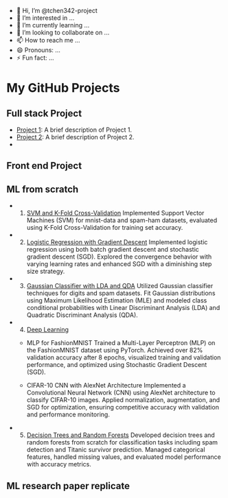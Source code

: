 - 👋 Hi, I’m @tchen342-project
- 👀 I’m interested in ...
- 🌱 I’m currently learning ...
- 💞️ I’m looking to collaborate on ...
- 📫 How to reach me ...
- 😄 Pronouns: ...
- ⚡ Fun fact: ...

<!---
tchen342-project/tchen342-project is a ✨ special ✨ repository because its `README.md` (this file) appears on your GitHub profile.
You can click the Preview link to take a look at your changes.
--->
# My GitHub Projects

## Full stack Project
- [Project 1](https://github.com/username/project1): A brief description of Project 1.
- [Project 2](https://github.com/username/project2): A brief description of Project 2.
- 
## Front end Project

## ML from scratch

- 1. [SVM and K-Fold Cross-Validation](https://github.com/tchen342-project/ml-svm.git)
Implemented Support Vector Machines (SVM) for mnist-data and spam-ham datasets, evaluated using K-Fold Cross-Validation for training set accuracy.

- 2. [Logistic Regression with Gradient Descent](https://github.com/tchen342-project/ml_gradient_descent.git)
Implemented logistic regression using both batch gradient descent and stochastic gradient descent (SGD). Explored the convergence behavior with varying learning rates and enhanced SGD with a diminishing step size strategy.

- 3. [Gaussian Classifier with LDA and QDA](https://github.com/tchen342-project/ml_Gaussian.git)
Utilized Gaussian classifier techniques for digits and spam datasets. Fit Gaussian distributions using Maximum Likelihood Estimation (MLE) and modeled class conditional probabilities with Linear Discriminant Analysis (LDA) and Quadratic Discriminant Analysis (QDA).

- 4. [Deep Learning](https://github.com/tchen342-project/ml_deep_learning.git)
  - MLP for FashionMNIST
  Trained a Multi-Layer Perceptron (MLP) on the FashionMNIST dataset using PyTorch. Achieved over 82% validation accuracy after 8 epochs, visualized training and validation performance, and optimized using Stochastic Gradient Descent (SGD).
  
  - CIFAR-10 CNN with AlexNet Architecture
    Implemented a Convolutional Neural Network (CNN) using AlexNet architecture to classify CIFAR-10 images. Applied normalization, augmentation, and SGD for optimization, ensuring competitive accuracy with validation and performance monitoring.

- 5. [Decision Trees and Random Forests](https://github.com/tchen342-project/ml_decision_tree.git)
Developed decision trees and random forests from scratch for classification tasks including spam detection and Titanic survivor prediction. Managed categorical features, handled missing values, and evaluated model performance with accuracy metrics.

## ML research paper replicate

